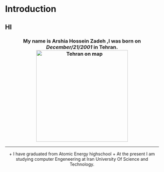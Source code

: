 # Introduction
## HI


### <div align="center"> My name is <b>Arshia Hossein Zadeh</b> ,I was born on <i>**December/21/2001**</i> in **Tehran**.<br><img src="https://www.researchgate.net/publication/319856281/figure/fig1/AS:779411431366686@1562837574660/Location-of-Tehran-City-in-Iran-regional-map.gif" alt="Tehran on map" width="300" height="300"></div>
------------------
<div align="center">
+ I have graduated from Atomic Energy highschool
+ At the present I am studying computer Engeneering at Iran University Of Science and Technology.
</div>
